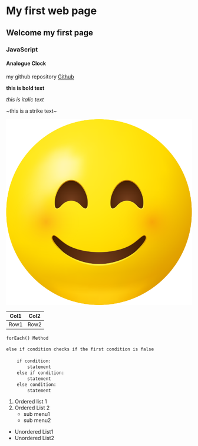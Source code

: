 # My first web page
## Welcome my first page
### JavaScript
#### Analogue Clock


my github repository 
[Github](https://github.com/mahirscode/myfirstPage/blob/master/index.html)

 
 **this is bold text**

 _this is italic text_

~this is a strike text~

![Smile](images/emoji.png)

|Col1|Col2|
|----|----|
|Row1|Row2| 

`forEach() Method`

```
else if condition checks if the first condition is false

    if condition:
        statement
    else if condition:
        statement
    else condition:
        statement
```     

1. Ordered list 1
2. Ordered List 2
    * sub menu1
    * sub menu2
* Unordered List1
* Unordered List2